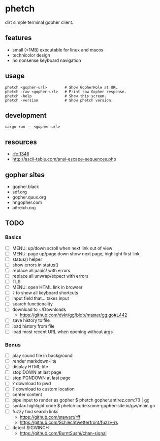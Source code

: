 # phetch

dirt simple terminal gopher client.

## features

- small (<1MB) executable for linux and macos
- technicolor design
- no nonsense keyboard navigation

## usage

    phetch <gopher-url>        # Show GopherHole at URL
    phetch -raw <gopher-url>   # Print raw Gopher response.
    phetch -help               # Show this screen.
    phetch -version            # Show phetch version.

## development

    cargo run -- <gopher-url>

## resources

- [rfc 1346](https://tools.ietf.org/html/rfc1436)
- http://ascii-table.com/ansi-escape-sequences.php

## gopher sites

- gopher.black
- sdf.org
- gopher.quux.org
- hngopher.com
- bitreich.org

## TODO

### Basics
- [ ] MENU: up/down scroll when next link out of view
- [ ] MENU: page up/page down show next page, highlight first link
- [ ] status() helper
- [ ] show errors in status()
- [ ] replace all panic! with errors
- [ ] replace all unwrap/expect with errors
- [ ] TLS
- [ ] MENU: open HTML link in browser
- [ ] `?` to show all keyboard shortcuts
- [ ] input field that... takes input
- [ ] search functionality
- [ ] download to ~/Downloads
    - https://github.com/dvkt/gg/blob/master/gg.go#L442
- [ ] save history to file
- [ ] load history from file
- [ ] load most recent URL when opening without args
### Bonus
- [ ] play sound file in background
- [ ] render markdown-lite
- [ ] display HTML-lite
- [ ] stop DOWN at last page
- [ ] stop PGNDOWN at last page
- [ ] ? download to pwd
- [ ] ? download to custom location
- [ ] center content
- [ ] pipe input to render as gopher
      $ phetch gopher.antirez.com:70 | gg
- [ ] syntax highlight code
      $ phetch code.some-gopher-site.io/gw/main.go
- [ ] fuzzy find search links
    - https://github.com/stewart/rff
    - https://github.com/Schlechtwetterfront/fuzzy-rs
- [ ] detect SIGWINCH
    - https://github.com/BurntSushi/chan-signal
